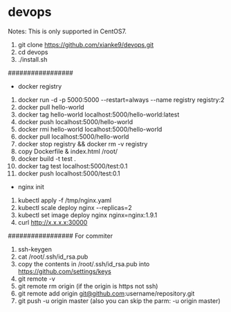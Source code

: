 # devops

Notes: This is only supported in CentOS7.

1. git clone https://github.com/xianke9/devops.git
2. cd devops
3. ./install.sh


#################
- docker registry
1. docker run -d -p 5000:5000 --restart=always --name registry registry:2
2. docker pull hello-world
3. docker tag hello-world localhost:5000/hello-world:latest
4. docker push localhost:5000/hello-world
5. docker rmi hello-world localhost:5000/hello-world
6. docker pull localhost:5000/hello-world
7. docker stop registry && docker rm -v registry
8. copy Dockerfile & index.html /root/
9. docker build -t test .
10. docker tag test localhost:5000/test:0.1
11. docker push localhost:5000/test:0.1

- nginx init
1. kubectl apply -f /tmp/nginx.yaml
2. kubectl scale deploy nginx --replicas=2
3. kubectl set image deploy nginx nginx=nginx:1.9.1
4. curl http://x.x.x.x:30000


#################
For commiter
1. ssh-keygen
2. cat /root/.ssh/id_rsa.pub
3. copy the contents in /root/.ssh/id_rsa.pub into https://github.com/settings/keys
4. git remote -v
5. git remote rm origin (if the origin is https not ssh)
6. git remote add origin git@github.com:username/repository.git
7. git push -u origin master (also you can skip the parm: -u origin master)

